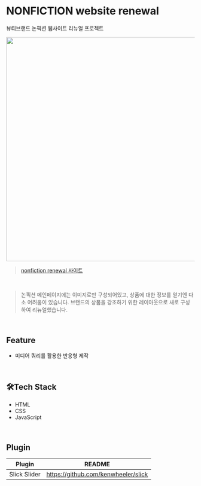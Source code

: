 # NONFICTION website renewal
뷰티브랜드 논픽션 웹사이트 리뉴얼 프로젝트<br>

<img src="https://user-images.githubusercontent.com/77706805/112871946-c407c780-90fa-11eb-9bf5-520e8d811dbd.png" height="600">

> [nonfiction renewal 사이트](http://shj6837.dothome.co.kr/renewalpj)
<br>

 
> 논픽션 메인페이지에는 이미지로만 구성되어있고, 상품에 대한 정보를 얻기엔 다소 어려움이 있습니다. 브랜드의 상품을 강조하기 위한 레이아웃으로 새로 구성하여 리뉴얼했습니다.
<br>


## Feature
- 미디어 쿼리를 활용한 반응형 제작
<br>

## 🛠Tech Stack
- HTML
- CSS
- JavaScript
<br>

## Plugin
| Plugin | README |
| ------ | ------ |
| Slick Slider| https://github.com/kenwheeler/slick|
